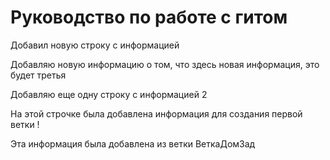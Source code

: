# Руководство по работе с гитом

Добавил новую строку с информацией

Добавляю новую информацию о том, что здесь новая информация, это будет третья

Добавляю еще одну строку с информацией 2

На этой строчке была добавлена информация для создания первой ветки !

Эта информация была добавлена из ветки ВеткаДомЗад